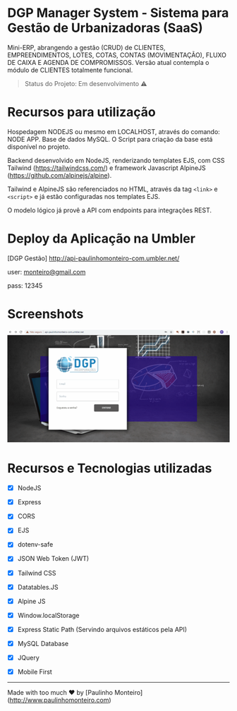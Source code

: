 
# DGP Manager System - Sistema para Gestão de Urbanizadoras (SaaS) 

Mini-ERP, abrangendo a gestão (CRUD) de CLIENTES, EMPREENDIMENTOS, LOTES, COTAS, CONTAS (MOVIMENTAÇÃO), FLUXO DE CAIXA E AGENDA DE COMPROMISSOS. Versão atual contempla o módulo de CLIENTES totalmente funcional.

> Status do Projeto: Em desenvolvimento :warning:

# Recursos para utilização

Hospedagem NODEJS ou mesmo em LOCALHOST, através do comando: NODE APP. Base de dados MySQL. O Script para criação da base está disponível no projeto.

Backend desenvolvido em NodeJS, renderizando templates EJS, com CSS Tailwind (https://tailwindcss.com/) e framework Javascript AlpineJS (https://github.com/alpinejs/alpine).

Tailwind e AlpineJS são  referenciados no HTML, através da tag ```<link>``` e ```<script>``` e já estão configuradas nos templates EJS.
  
O modelo lógico já provê a API com endpoints para integrações REST.
  
# Deploy da Aplicação na Umbler

[DGP Gestão] http://api-paulinhomonteiro-com.umbler.net/

user: monteiro@gmail.com

pass: 12345

# Screenshots

![Screenshot](telagrande.gif)

# Recursos e Tecnologias utilizadas

- [x] NodeJS

- [x] Express

- [x] CORS

- [x] EJS

- [x] dotenv-safe

- [x] JSON Web Token (JWT)

- [x] Tailwind CSS

- [x] Datatables.JS

- [x] Alpine JS

- [x] Window.localStorage

- [x] Express Static Path (Servindo arquivos estáticos pela API)

- [x] MySQL Database

- [x] JQuery

- [x] Mobile First

<hr />

Made with too much ♥ by [Paulinho Monteiro] (http://www.paulinhomonteiro.com)
